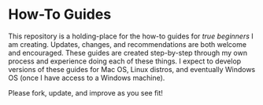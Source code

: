 # How-To Guides

This repository is a holding-place for the how-to guides for *true beginners* I am creating. Updates, changes, and recommendations are both welcome and encouraged. These guides are created step-by-step through my own process and experience doing each of these things. I expect to develop versions of these guides for Mac OS, Linux distros, and eventually Windows OS (once I have access to a Windows machine).

Please fork, update, and improve as you see fit!


